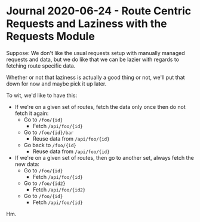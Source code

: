 Journal 2020-06-24 - Route Centric Requests and Laziness with the Requests Module
========

Suppose: We don't like the usual requests setup with manually managed requests and data, but we do like that we can be lazier with regards to fetching route specific data.

Whether or not that laziness is actually a good thing or not, we'll put that down for now and maybe pick it up later.

To wit, we'd like to have this:

- If we're on a given set of routes, fetch the data only once then do not fetch it again:
    - Go to `/foo/{id}`
        - Fetch `/api/foo/{id}`
    - Go to `/foo/{id}/bar`
        - Reuse data from `/api/foo/{id}`
    - Go back to `/foo/{id}`
        - Reuse data from `/api/foo/{id}`
- If we're on a given set of routes, then go to another set, always fetch the new data:
    - Go to `/foo/{id}`
        - Fetch `/api/foo/{id}`
    - Go to `/foo/{id2}`
        - Fetch `/api/foo/{id2}`
    - Go to `/foo/{id}`
        - Fetch `/api/foo/{id}`

Hm.
